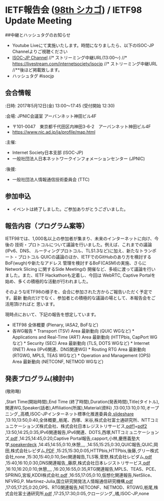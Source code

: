 # IETF報告会 ([98th シカゴ](http://www.ietf.org/meeting/98/)) / IETF98 Update Meeting

##中継とハッシュタグのお知らせ
*  Youtube Liveにて実施いたします。時間になりましたら、以下のISOC-JP Channelよりご視聴ください
*  [ISOC-JP Channel](https://www.youtube.com/channel/UCIaSR4tab4jiwvaTvwQ013w)
//* ストリーミング中継URL(13:00〜)
//* https://livestream.com/internetsociety/isocjp
//* ストリーミング中継URL
//**後ほど掲載致します。
*  ハッシュタグ  #isocjp

## 会合情報
:日時: 2017年5月12日(金) 13:00〜17:45 (受付開始 12:30)

:会場: JPNIC会議室 アーバンネット神田ビル4F
*  〒101-0047　東京都千代田区内神田3-6-2　アーバンネット神田ビル4F
*  https://www.nic.ad.jp/ja/profile/map.html

:主催:
*  Internet Society日本支部 (ISOC-JP)
*  一般社団法人日本ネットワークインフォメーションセンター (JPNIC)

:後援:
*  一般社団法人情報通信技術委員会 (TTC)

## 参加申込
*  イベントは終了しました。ご参加ありがとうございました。




## 報告内容（プログラム案等）

IETF98では、1,000名以上の参加者が集まり、未来のインターネットに向け、今後の
技術・プロトコルについて議論を行いました。例えば、これまでの議論(IPv6、DNS、
ルーティングプロトコル、TLS1.3など)に加え、新たなトランポート・プロトコル
QUICの議論のほか、IETFでのGitHubのあり方を検討するBoF(wugh)や新たなアドレス
管理を検討するBoF(CASM)の実施、さらにNetwork Slicing に関するSide Meetingの
開催など、多岐に渡って議論を行いました。また、IETF Hackathonも定着し、今回は
WebRTC, Captive Portalを始め、多くの積極的な活動が行われました。

そのようなIETF98の様子を、会合に参加された方からご報告いただく予定です。最新
動向だけでなく、参加者との積極的な議論の場として、本報告会をご活用頂ければと
思います。

現時点において、下記の報告を想定しています。

* IETF98 全体概要 (Plenary, IASA2, BoFなど)
* 各WG報告
       * Transport (TSV) Area 最新動向 (QUIC WGなど)
       * Applications and Real-Time (ART) Area 最新動向 (HTTPbis, CapPort WGなど)
       * Security (SEC) Area 最新動向 (TLS, DOTS WGなど)
       * Internet (INET) Area (IPv6関連、DNS関連WG)
       * Routing RTG Area 最新動向 (RTGWG, MPLS, TEAS WGなど)
       * Operation and Management (OPS) Area 最新動向 (NETCONF, NETMOD WGなど)

## 発表プログラム(検討中)

(敬称略)

,Start Time(開始時間),End Time (終了時間),Duration(発表時間),Title(タイトル),関連WG,Speaker(話者),Affiliation(所属),Material(資料)
,13:00,13:10,0:10,オープニング,,高橋,ISOC-JPインターネット標準化推進委員会,[slideshare](https://www.slideshare.net/TakeshiTakahashi1/isocjp-ietf98)
,13:10,13:50,0:40,全体概要,,栃尾、西塚、米谷,株式会社富士通研究所、NTTコミュニケーションズ株式会社、株式会社日本レジストリサービス,[pdf1](https://www.isoc.jp/wiki.cgi?action=ATTACH&file=20170512%5Fietf98%2Dupdate%5FYujiTochio%5Fgen%2Epdf&page=IETF98Update)+[pdf2](https://www.isoc.jp/wiki.cgi?page=IETF98Update&action=ATTACH&file=20170512%5Fietf98%5Fupdate%5FYoshiroYoneya%2Epdf)
,13:50,14:25,0:35,IPv6関連報告,IPv6関連、DOTS,西塚,NTTコミュニケーションズ,[pdf](https://www.isoc.jp/wiki.cgi?action=ATTACH&file=20170512%5Fietf98%5Fupdate%5Fipv6%5Fdots%5Fnishizuka%2Epdf&page=IETF98Update)
,14:25,14:45,0:20,Captive Portal報告,capport,小林,慶應義塾大学,[speakerdeck](https://speakerdeck.com/ao/capport-wg-at-ietf98bao-gao-hui)
,14:45,14:55,0:10,休憩,,,,
,14:55,15:25,0:30,QUIC報告,QUIC,岡田,株式会社レピダム,[PDF](https://www.isoc.jp/wiki.cgi?file=20170512%5Fietf98%5Fupdate%5FKoujiOkada%2Epdf&page=IETF98Update&action=ATTACH)
,15:25,15:30,0:05,HTTPbis,HTTPbis,後藤,グリー株式会社,none
,15:30,15:40,0:10,Sec関連報告,TLS等,菅野,株式会社レピダム,[pdf](https://www.isoc.jp/wiki.cgi?file=20170512%5Fietf98%5Fupdate%5FSatoruKanno%2Epdf&action=ATTACH&page=IETF98Update)
,15:40,16:10,0:30,DNS関連報告,,藤原,株式会社日本レジストリサービス,[pdf](https://www.isoc.jp/wiki.cgi?file=20170512%5Fietf98update%5Ffujiwara%2Epdf&page=IETF98Update&action=ATTACH)
,16:10,16:20,0:10,休憩,,,,
,16:20,16:55,0:35,RTG関連報告,MPLS、TEAS、PCE、SPRING,宮坂,KDDI株式会社,[pdf](https://www.isoc.jp/wiki.cgi?file=20170512%5Fietf98%2Dupdate%5FTakuyaMiyasaka%2Epdf&page=IETF98Update&action=ATTACH)
,16:55,17:05,0:10,仮想化関連報告,NetSlice、NFVRG,P. Martinez-Julia,国立研究開発法人情報通信研究機構,[pdf](https://www.isoc.jp/wiki.cgi?file=20170512%2Dietf98%2Dupdate%5FPedroMartinezJulia%2Epdf&action=ATTACH&page=IETF98Update)
,17:05,17:25,0:20,OPS、RTG関連報告,NETCONF、NETMOD、RTGWG,栃尾,株式会社富士通研究所,[pdf](https://www.isoc.jp/wiki.cgi?page=IETF98Update&file=20170512%5Fietf98%2Dupdate%5FYujiTochio%5Frtg%5Fops%2Epdf&action=ATTACH)
,17:25,17:30,0:05,クロージング,,橘,ISOC-JP,none



